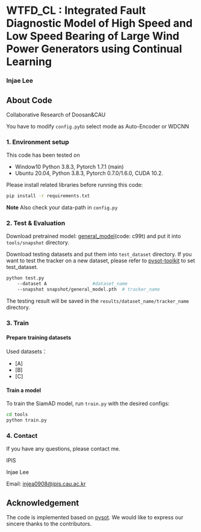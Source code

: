 # WTFD_CL : Integrated Fault Diagnostic Model of High Speed and Low Speed Bearing of Large Wind Power Generators using Continual Learning

### Injae Lee


## About Code
Collaborative Research of Doosan&CAU

You have to modify `config.py`to select mode as Auto-Encoder or WDCNN
### 1. Environment setup
This code has been tested on 
- Window10 Python 3.8.3, Pytorch 1.7.1 (main)
- Ubuntu 20.04, Python 3.8.3, Pytorch 0.7.0/1.6.0, CUDA 10.2.

Please install related libraries before running this code: 
```bash
pip install -r requirements.txt
```
**Note** Also check your data-path in `config.py` 

### 2. Test & Evaluation
Download pretrained model: [general_model](https://pan.baidu.com/s/1QeU7OcTqHksZXscBq3skiw)(code: c99t) and put it into `tools/snapshot` directory.

Download testing datasets and put them into `test_dataset` directory. If you want to test the tracker on a new dataset, please refer to [pysot-toolkit](https://github.com/StrangerZhang/pysot-toolkit) to set test_dataset.

```bash 
python test.py                                
	--dataset A                 #dataset_name
	--snapshot snapshot/general_model.pth  # tracker_name
```
The testing result will be saved in the `results/dataset_name/tracker_name` directory.

### 3. Train

#### Prepare training datasets

Used datasets：
* [A]
* [B]
* [C]

#### Train a model
To train the SiamAD model, run `train.py` with the desired configs:

```bash
cd tools
python train.py
```

### 4. Contact
If you have any questions, please contact me.

IPIS

Injae Lee

Email: [injea0908@ipis.cau.ac.kr](injea0908@ipis.cau.ac.kr)


## Acknowledgement
The code is implemented based on [pysot](https://github.com/STVIR/pysot). We would like to express our sincere thanks to the contributors.